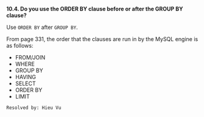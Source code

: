 **10.4. Do you use the ORDER BY clause before or after the GROUP BY clause?**

Use `ORDER BY` after `GROUP BY`.

From page 331, the order that the clauses are run in by the MySQL engine is
as follows:
+ FROM/JOIN
+ WHERE
+ GROUP BY
+ HAVING
+ SELECT
+ ORDER BY
+ LIMIT

`Resolved by: Hieu Vu`
